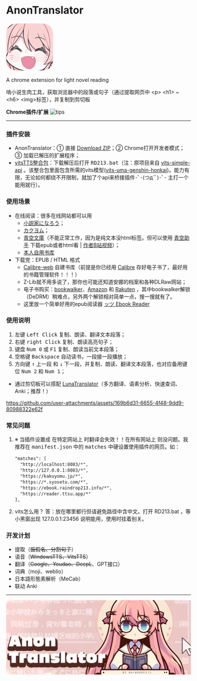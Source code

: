 # **AnonTranslator**
![tips](img/icon128.png)

A chrome extension for light novel reading

啃小说生肉工具，获取浏览器中的段落或句子（通过提取网页中  \<p\> \<h1\> ~ \<h6\> \<img\>标签），并复制到剪切板

**Chrome插件/扩展**
![tips](img/preview.gif)

---

### **插件安装**
- AnonTranslator：① 直接 [Download ZIP](https://github.com/raindrop213/AnonTranslator/archive/refs/heads/main.zip)；② Chrome打开开发者模式；③ 加载已解压的扩展程序；
- [vitsTTS整合包](https://github.com/raindrop213/AnonTranslator/releases/v1.1.0)：下载解压后打开 <kbd>RD213.bat</kbd>（注：原项目来自 [vits-simple-api](https://github.com/Artrajz/vits-simple-api) 。该整合包里面包含所需的vits模型([vits-uma-genshin-honkai](https://huggingface.co/spaces/zomehwh/vits-uma-genshin-honkai))。能力有限，无论如何都绕不开限制，就加了个api来桥接插件･ﾟ･(つд`ﾟ)･ﾟ･ 主打一个能用就行）。

### **使用场景**
- 在线阅读：很多在线网站都可以用
  - [小説家になろう](https://syosetu.com/)；
  - [カクヨム](https://kakuyomu.jp/)；
  - [青空文庫](https://www.aozora.gr.jp/)（不能正常工作，因为是纯文本没html标签。但可以使用 [青空助手](https://aohelp.club/) 下载epub或者html看 | [作者B站视频](https://www.bilibili.com/video/BV1Xa4y1h7MW/)）；
  - [本人自用书库](https://ebook.raindrop213.info/)
- 下载党：EPUB / HTML 格式
  - [Calibre-web](https://github.com/janeczku/calibre-web) 自建书库（前提是你已经用 [Calibre](https://calibre-ebook.com/) 存好电子书了，最好用的书籍管理软件！！！）
  - Z-Lib就不用多说了，那你也可能还知道安娜的档案和各种DLRaw网站；
  - 电子书购买：[bookwalker](https://bookwalker.jp/)、[Amazon](https://www.amazon.co.jp/kindle-dbs/storefront) 和 [Rakuten](https://books.rakuten.co.jp/e-book/) ，其中bookwalker解锁（DeDRM）稍难点，另外两个解锁相对简单一点，搜一搜就有了。
  - 这里放一个简单好用的epub阅读器 [ッツ Ebook Reader](https://reader.ttsu.app)
  

### **使用说明**
1. 左键 <kbd>Left Click</kbd> 复制、朗读、翻译文本段落；
2. 右键 <kbd>right Click</kbd> 复制、朗读高亮句子；
3. 键盘 <kbd>Num 0</kbd> 或 <kbd>F1</kbd> 复制、朗读当前文本段落；
4. 空格键 <kbd>Backspace</kbd> 自动读书，一段接一段播放；
5. 方向键 <kbd>↑</kbd> 上一段 和 <kbd>↓</kbd> 下一段，并复制、朗读、翻译文本段落，也对应备用键位 <kbd>Num 2</kbd> 和 <kbd>Num 1</kbd>；

- 通过剪切板可以搭配 [LunaTranslator](https://github.com/HIllya51/LunaTranslator)（多方翻译、语素分析、快速查词、Anki；推荐！）

https://github.com/user-attachments/assets/169b6d31-6655-4f48-9dd9-80988322e62f

### **常见问题**
1. ※ 当插件设置成 <kbd>在特定网站上</kbd> 时翻译会失效！！<kbd>在所有网站上</kbd> 则没问题。我推荐在 <kbd>manifest.json</kbd> 中的 <kbd>matches</kbd> 中硬设置使用插件的网页。如：
    ```
    "matches": [
      "http://localhost:8083/*",
      "http://127.0.0.1:8083/*",
      "https://kakuyomu.jp/*",
      "https://*.syosetu.com/*",
      "https://ebook.raindrop213.info/*",
      "https://reader.ttsu.app/*"
    ],
    ```
2. vits怎么用？ 答：放在哪里都行但请避免路径中含中文。打开 RD213.bat ，等小黑窗出现 127.0.0.1:23456 说明能用，使用时挂着别关。

### **开发计划**
- 提取（~~振假名、分割句子~~）
- 语音（~~WindowsTTS、VitsTTS~~）
- 翻译（~~Google、Youdao、DeepL~~、GPT接口）
- 词典（moji、weblio）
- 日本語形態素解析（MeCab）
- 联动 Anki

---
![tips](img/img1.png)